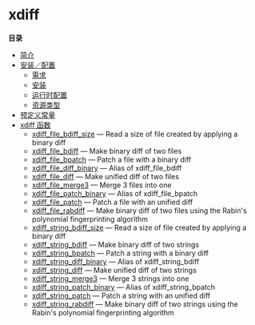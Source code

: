 xdiff
=====

**目录**

-   [简介](/intro/xdiff.html)
-   [安装／配置](/xdiff/setup.html)
    -   [需求](/xdiff/setup.html#需求)
    -   [安装](/xdiff/setup.html#安装)
    -   [运行时配置](/xdiff/setup.html#运行时配置)
    -   [资源类型](/xdiff/setup.html#资源类型)
-   [预定义常量](/xdiff/constants.html)
-   [xdiff 函数](/ref/xdiff.html)
    -   [xdiff\_file\_bdiff\_size](/ref/xdiff.html#xdiff_file_bdiff_size)
        — Read a size of file created by applying a binary diff
    -   [xdiff\_file\_bdiff](/ref/xdiff.html#xdiff_file_bdiff) — Make
        binary diff of two files
    -   [xdiff\_file\_bpatch](/ref/xdiff.html#xdiff_file_bpatch) — Patch
        a file with a binary diff
    -   [xdiff\_file\_diff\_binary](/ref/xdiff.html#xdiff_file_diff_binary)
        — Alias of xdiff\_file\_bdiff
    -   [xdiff\_file\_diff](/ref/xdiff.html#xdiff_file_diff) — Make
        unified diff of two files
    -   [xdiff\_file\_merge3](/ref/xdiff.html#xdiff_file_merge3) — Merge
        3 files into one
    -   [xdiff\_file\_patch\_binary](/ref/xdiff.html#xdiff_file_patch_binary)
        — Alias of xdiff\_file\_bpatch
    -   [xdiff\_file\_patch](/ref/xdiff.html#xdiff_file_patch) — Patch a
        file with an unified diff
    -   [xdiff\_file\_rabdiff](/ref/xdiff.html#xdiff_file_rabdiff) —
        Make binary diff of two files using the Rabin's polynomial
        fingerprinting algorithm
    -   [xdiff\_string\_bdiff\_size](/ref/xdiff.html#xdiff_string_bdiff_size)
        — Read a size of file created by applying a binary diff
    -   [xdiff\_string\_bdiff](/ref/xdiff.html#xdiff_string_bdiff) —
        Make binary diff of two strings
    -   [xdiff\_string\_bpatch](/ref/xdiff.html#xdiff_string_bpatch) —
        Patch a string with a binary diff
    -   [xdiff\_string\_diff\_binary](/ref/xdiff.html#xdiff_string_diff_binary)
        — Alias of xdiff\_string\_bdiff
    -   [xdiff\_string\_diff](/ref/xdiff.html#xdiff_string_diff) — Make
        unified diff of two strings
    -   [xdiff\_string\_merge3](/ref/xdiff.html#xdiff_string_merge3) —
        Merge 3 strings into one
    -   [xdiff\_string\_patch\_binary](/ref/xdiff.html#xdiff_string_patch_binary)
        — Alias of xdiff\_string\_bpatch
    -   [xdiff\_string\_patch](/ref/xdiff.html#xdiff_string_patch) —
        Patch a string with an unified diff
    -   [xdiff\_string\_rabdiff](/ref/xdiff.html#xdiff_string_rabdiff) —
        Make binary diff of two strings using the Rabin's polynomial
        fingerprinting algorithm
